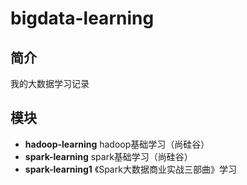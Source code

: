 # bigdata-learning

## 简介
 我的大数据学习记录
## 模块
- **hadoop-learning** 	hadoop基础学习（尚硅谷）
- **spark-learning**	spark基础学习（尚硅谷）
- **spark-learning1**	《Spark大数据商业实战三部曲》学习